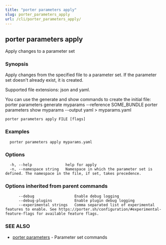 ```yaml
---
title: "porter parameters apply"
slug: porter_parameters_apply
url: /cli/porter_parameters_apply/
---
```

## porter parameters apply

Apply changes to a parameter set

### Synopsis

Apply changes from the specified file to a parameter set. If the parameter set doesn't already exist, it is created.

Supported file extensions: json and yaml.

You can use the generate and show commands to create the initial file:
  porter parameters generate myparams --reference SOME_BUNDLE
  porter parameters show myparams --output yaml > myparams.yaml


```
porter parameters apply FILE [flags]
```

### Examples

```
  porter parameters apply myparams.yaml
```

### Options

```
  -h, --help               help for apply
  -n, --namespace string   Namespace in which the parameter set is defined. The namespace in the file, if set, takes precedence.
```

### Options inherited from parent commands

```
      --debug                  Enable debug logging
      --debug-plugins          Enable plugin debug logging
      --experimental strings   Comma separated list of experimental features to enable. See https://porter.sh/configuration/#experimental-feature-flags for available feature flags.
```

### SEE ALSO

* [porter parameters](/cli/porter_parameters/)	 - Parameter set commands


